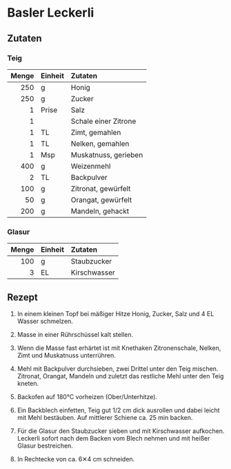 # Basler Leckerli

## Zutaten

### Teig

| Menge | Einheit | Zutaten              |
| -----:|:------- |:-------------------- |
|   250 | g       | Honig                |
|   250 | g       | Zucker               |
|     1 | Prise   | Salz                 |
|     1 |         | Schale einer Zitrone |
|     1 | TL      | Zimt, gemahlen       |
|     1 | TL      | Nelken, gemahlen     |
|     1 | Msp     | Muskatnuss, gerieben |
|   400 | g       | Weizenmehl           |
|     2 | TL      | Backpulver           |
|   100 | g       | Zitronat, gewürfelt  |
|    50 | g       | Orangat, gewürfelt   |
|   200 | g       | Mandeln, gehackt     |

### Glasur

| Menge | Einheit | Zutaten      |
| -----:|:------- |:------------ |
|   100 | g       | Staubzucker  |
|     3 | EL      | Kirschwasser |

## Rezept

1.  In einem kleinen Topf bei mäßiger Hitze Honig, Zucker, Salz und 4 EL Wasser
    schmelzen.

2.  Masse in einer Rührschüssel kalt stellen.

3.  Wenn die Masse fast erhärtet ist mit Knethaken Zitronenschale, Nelken, Zimt
    und Muskatnuss unterrühren.

4.  Mehl mit Backpulver durchsieben, zwei Drittel unter den Teig mischen.
    Zitronat, Orangat, Mandeln und zuletzt das restliche Mehl unter den Teig
    kneten.

5.  Backofen auf 180°C vorheizen (Ober/Unterhitze).

6.  Ein Backblech einfetten, Teig gut 1/2 cm dick ausrollen und dabei leicht
    mit Mehl bestäuben. Auf mittlerer Schiene ca. 25 min backen.

7.  Für die Glasur den Staubzucker sieben und mit Kirschwasser aufkochen.
    Leckerli sofort nach dem Backen vom Blech nehmen und mit heißer Glasur
    bestreichen.

8.  In Rechtecke von ca. 6✕4 cm schneiden.
